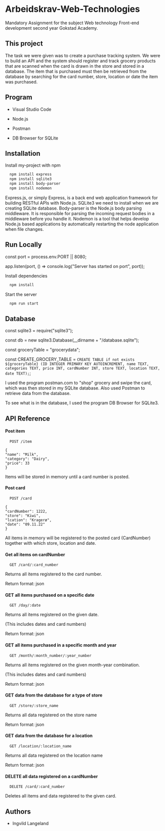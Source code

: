 
# Arbeidskrav-Web-Technologies 

Mandatory Assignment for the subject Web technology Front-end development second year Gokstad Academy.



## This project
The task we were given was to create a purchase tracking system.
We were to build an API and the system should register and track grocery products that are scanned when the card is drawn in the store and stored in a database. The item that is purchased must then be retrieved from the database by searching for the card number, store, location or date the item was purchased.
## Program
 - Visual Studio Code

 - Node.js 

 - Postman

 - DB Browser for SQLite
## Installation

Install my-project with npm

```bash
  npm install express
  npm install sqlite3
  npm install body-parser
  npm install nodemon
```
Express.js, or simply Express, is a back end web application framework for building RESTful APIs with Node.js.
SQLite3 we need to install when we are creating SQLite database.
Body-parser is the Node.js body parsing middleware. It is responsible for parsing the incoming request bodies in a middleware before you handle it.
Nodemon is a tool that helps develop Node.js based applications by automatically restarting the node application when file changes.
    
## Run Locally

const port = process.env.PORT || 8080;

app.listen(port, () => console.log("Server has started on port", port));

Install dependencies

```bash
  npm install
```

Start the server

```bash
  npm run start
```


## Database

const sqlite3 = require("sqlite3");

const db = new sqlite3.Database(__dirname + "/database.sqlite");

const groceryTable = "grocerydata";

const CREATE_GROCERY_TABLE = `CREATE TABLE if not exists ${groceryTable} (ID INTEGER PRIMARY KEY AUTOINCREMENT, name TEXT, categories TEXT, price INT, cardNumber INT, store TEXT, location TEXT, date TEXT);`;

I used the program postman.com to "shop" grocery and swipe the card, which was then stored in my SQLite database. Also used Postman to retrieve data from the database.

To see what is in the database, I used the program DB Browser for SQLite3.
## API Reference

#### Post item

```http
  POST /item
```
    {   
    "name": "Milk",   
    "category": "Dairy",
    "price": 33
    }

Items will be stored in memory until a card number is posted.

#### Post card

```http
  POST /card
```

    {   
    "cardNumber": 1222,   
    "store": "Kiwi",
    "lcation": "Kragerø",
    "date": "09.11.22"
    }

All items in memory will be registered to the posted card (CardNumber) together with which store, location and date.

#### Get all items on cardNumber

```http
  GET /card/:card_number
```

Returns all items registered to the card number.

Return format: json

#### GET all items purchased on a specific date

```http
  GET /day/:date
```

Returns all items registered on the given date.

(This includes dates and card numbers)

Return format: json

#### GET all items purchased in a specific month and year

```http
  GET /month/:month_number/:year_number
```

Returns all items registered on the given month-year combination.

(This includes dates and card numbers)

Return format: json

#### GET data from the database for a type of store

```http
  GET /store/:store_name
```

Returns all data registered on the store name

Return format: json

#### GET data from the database for a location

```http
  GET /location/:location_name
```

Returns all data registered on the location name

Return format: json

#### DELETE all data registered on a cardNumber

```http
  DELETE /card/:card_number
```

Deletes all items and data registered to the given card.


## Authors

- Ingvild Langeland

